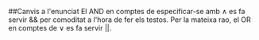 ##Canvis a l'enunciat
El AND en comptes de especificar-se amb ∧ es fa servir && per comoditat a l'hora de fer els testos.
Per la mateixa rao, el OR en comptes de ∨ es fa servir ||.
